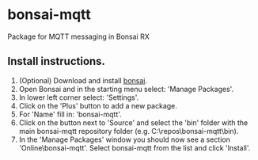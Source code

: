 # bonsai-mqtt
Package for MQTT messaging in Bonsai RX
## Install instructions.
1. (Optional) Download and install [bonsai](https://bonsai-rx.org/docs/installation/).
1. Open Bonsai and in the starting menu select: 'Manage Packages'.
1. In lower left corner select: 'Settings'.
1. Click on the 'Plus' button to add a new package.
1. For 'Name' fill in: 'bonsai-mqtt'.
1. Click on the button next to 'Source' and select the 'bin' folder with the main bonsai-mqtt repository folder (e.g. C:\repos\bonsai-mqtt\bin).
1. In the 'Manage Packages' window you should now see a section 'Online\bonsai-mqtt'. Select bonsai-mqtt from the list and click 'Install'.